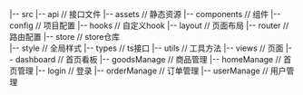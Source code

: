 |-- src
    |-- api                     // 接口文件
    |-- assets                  // 静态资源
    |-- components              // 组件
    |-- config                  // 项目配置
    |-- hooks                   // 自定义hook
    |-- layout                  // 页面布局
    |-- router                  // 路由配置
    |-- store                   // store仓库    
    |-- style                   // 全局样式
    |-- types                   // ts接口
    |-- utils                   // 工具方法
    |-- views                   // 页面
        |-- dashboard           // 首页看板
        |-- goodsManage         // 商品管理
        |-- homeManage          // 首页管理
        |-- login               // 登录
        |-- orderManage         // 订单管理
        |-- userManage          // 用户管理
